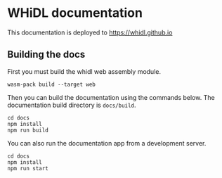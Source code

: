 # WHiDL documentation

This documentation is deployed to https://whidl.github.io

## Building the docs

First you must build the whidl web assembly module.

```
wasm-pack build --target web
```

Then you can build the documentation using the commands below. The documentation
build directory is `docs/build`.

```
cd docs
npm install
npm run build
```

You can also run the documentation app from a development server.

```
cd docs
npm install
npm run start
```
